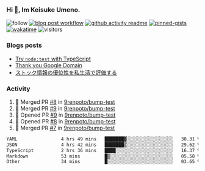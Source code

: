 ### Hi 👋, Im Keisuke Umeno.

<!--
**9renpoto/9renpoto** is a ✨ _special_ ✨ repository because its `README.md` (this file) appears on your GitHub profile.

Here are some ideas to get you started:

- 🔭 I’m currently working on ...
- 🌱 I’m currently learning ...
- 👯 I’m looking to collaborate on ...
- 🤔 I’m looking for help with ...
- 💬 Ask me about ...
- 📫 How to reach me: ...
- 😄 Pronouns: ...
- ⚡ Fun fact: ...
-->

![follow](https://img.shields.io/github/followers/9renpoto?label=Follow&style=social)
[![blog post workflow](https://github.com/9renpoto/9renpoto/actions/workflows/blog.yml/badge.svg)](https://github.com/9renpoto/9renpoto/actions/workflows/blog.yml)
[![github activity readme](https://github.com/9renpoto/9renpoto/actions/workflows/activity.yml/badge.svg)](https://github.com/9renpoto/9renpoto/actions/workflows/activity.yml)
[![pinned-gists](https://github.com/9renpoto/9renpoto/actions/workflows/pin-gist.yml/badge.svg)](https://github.com/9renpoto/9renpoto/actions/workflows/pin-gist.yml)
[![wakatime](https://github.com/9renpoto/9renpoto/actions/workflows/waka-readme-status.yml/badge.svg)](https://github.com/9renpoto/9renpoto/actions/workflows/waka-readme-status.yml)
![visitors](https://komarev.com/ghpvc/?username=9renpoto&label=Profile%20views&color=0e75b6&style=flat)

### Blogs posts

<!-- BLOG-POST-LIST:START -->
- [Try `node:test` with TypeScript](https://9renpoto.win/entry/2023/07/23/node-test-runner)
- [Thank you Google Domain](https://9renpoto.win/entry/2023/07/08/new-domain)
- [ストック情報の優位性を私生活で評価する](https://9renpoto.win/entry/2023/05/28/stock)
<!-- BLOG-POST-LIST:END -->

### Activity

<!--START_SECTION:activity-->
1. 🎉 Merged PR [#8](https://github.com/9renpoto/bump-test/pull/8) in [9renpoto/bump-test](https://github.com/9renpoto/bump-test)
2. 🎉 Merged PR [#9](https://github.com/9renpoto/bump-test/pull/9) in [9renpoto/bump-test](https://github.com/9renpoto/bump-test)
3. 💪 Opened PR [#9](https://github.com/9renpoto/bump-test/pull/9) in [9renpoto/bump-test](https://github.com/9renpoto/bump-test)
4. 💪 Opened PR [#8](https://github.com/9renpoto/bump-test/pull/8) in [9renpoto/bump-test](https://github.com/9renpoto/bump-test)
5. 🎉 Merged PR [#7](https://github.com/9renpoto/bump-test/pull/7) in [9renpoto/bump-test](https://github.com/9renpoto/bump-test)
<!--END_SECTION:activity-->

<!--START_SECTION:waka-->

```txt
YAML                4 hrs 49 mins   ███████▓░░░░░░░░░░░░░░░░░   30.31 %
JSON                4 hrs 42 mins   ███████▒░░░░░░░░░░░░░░░░░   29.62 %
TypeScript          2 hrs 36 mins   ████░░░░░░░░░░░░░░░░░░░░░   16.37 %
Markdown            53 mins         █▒░░░░░░░░░░░░░░░░░░░░░░░   05.58 %
Other               34 mins         █░░░░░░░░░░░░░░░░░░░░░░░░   03.65 %
```

<!--END_SECTION:waka-->
